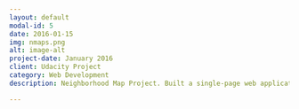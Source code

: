 ```yaml
---
layout: default
modal-id: 5
date: 2016-01-15
img: nmaps.png
alt: image-alt
project-date: January 2016
client: Udacity Project
category: Web Development
description: Neighborhood Map Project. Built a single-page web application, using the Knockout framework, that displays a Google Map of an area and various points of interest. Users can search all included landmarks and, when selected, additional information about a landmark is presented from the FourSquare and Wikipedia APIs. <a href="http://kfmahre.github.io/Neighborhood-Map/">Live</a>.

---
```


